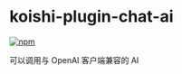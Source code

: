 # koishi-plugin-chat-ai

[![npm](https://img.shields.io/npm/v/koishi-plugin-chat-ai?style=flat-square)](https://www.npmjs.com/package/koishi-plugin-chat-ai)

可以调用与 OpenAI 客户端兼容的 AI
